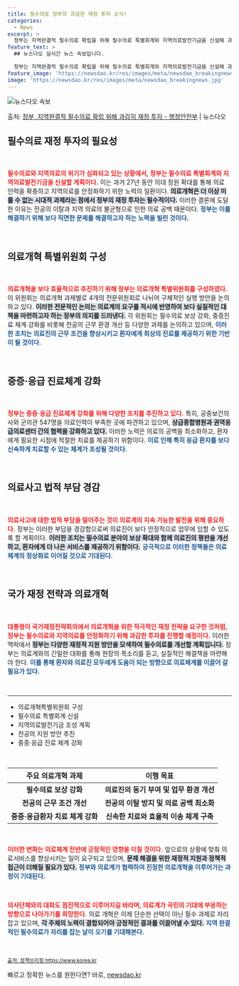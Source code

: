 ```yaml
---
title: 필수의료 정부의 과감한 재정 투자 소식!
categories:
  - News
excerpt: >
  정부는 지역완결적 필수의료 확립을 위해 필수의료 특별회계와 지역의료발전기금을 신설해 과감한 재정투자를 할 계…
feature_text: >
  ## 뉴스다오 실시간 뉴스 속보입니다.

  정부는 지역완결적 필수의료 확립을 위해 필수의료 특별회계와 지역의료발전기금을 신설해 과감한 재정투자를 할 계…
feature_image: 'https://newsdao.kr/res/images/meta/newsdao_breakingnews.jpg'
image: 'https://newsdao.kr/res/images/meta/newsdao_breakingnews.jpg'
---
```


![뉴스다오 속보](https://newsdao.kr/res/images/meta/newsdao_breakingnews.jpg)

<p>출처: <a href="https://newsdao.kr/3898" rel="dofollow">정부, 지역완결적 필수의료 확립 위해 과감히 재정 투자 - 행정안전부</a> | 뉴스다오</p>

<h2 data-ke-size="size26">필수의료 재정 투자의 필요성</h2>

<p data-ke-size="size16">&nbsp;</p>

<b><span style="color: #ee2323;">필수의료와 지역의료의 위기가 심화되고 있는 상황에서, 정부는 필수의료 특별회계와 지역의료발전기금을 신설할 계획이다.</span></b> 이는 과거 27년 동안 의대 정원 확대를 통해 의료 인력을 확충하고 지역의료를 안정화하기 위한 노력의 일환이다. <b><span style="background-color: #21538527;">의료개혁은 더 이상 미룰 수 없는 시대적 과제라는 점에서 정부의 재정 투자는 필수적이다.</span></b> 이러한 결론에 도달한 이유는 전공의 이탈과 지역 의료의 불균형으로 인한 의료 공백 때문이다. <b><span style="color: #1a5490;">정부는 이를 해결하기 위해 보다 직면한 문제를 해결하고자 하는 노력을 빌린 것이다.</span></b>

<p data-ke-size="size16">&nbsp;</p>

<h2 data-ke-size="size26"> 의료개혁 특별위원회 구성</h2>

<p data-ke-size="size16">&nbsp;</p>

<b><span style="color: #ee2323;">의료개혁을 보다 효율적으로 추진하기 위해 정부는 의료개혁 특별위원회를 구성하였다.</span></b> 이 위원회는 의료개혁 과제별로 4개의 전문위원회로 나뉘어 구체적인 실행 방안을 논의하고 있다. <b><span style="background-color: #21538527;">이러한 전문적인 논의는 의료계의 요구를 적시에 반영하여 보다 실질적인 대책을 마련하고자 하는 정부의 의지를 드러낸다.</span></b> 각 위원회는 필수의료 보상 강화, 중증진료 체계 강화를 비롯해 전공의 근무 환경 개선 등 다양한 과제를 논의하고 있으며, <b><span style="color: #1a5490;">이러한 조치는 의료진의 근무 조건을 향상시키고 환자에게 최상의 진료를 제공하기 위한 기반이 될 것이다.</span></b>

<p data-ke-size="size16">&nbsp;</p>

<h2 data-ke-size="size26">중증·응급 진료체계 강화</h2>

<p data-ke-size="size16">&nbsp;</p>

<b><span style="color: #ee2323;">정부는 중증·응급 진료체계 강화를 위해 다양한 조치를 추진하고 있다.</span></b> 특히, 공중보건의사와 군의관 547명을 의료인력이 부족한 곳에 파견하고 있으며, <b><span style="background-color: #21538527;">상급종합병원과 권역응급의료센터 간의 협력을 강화하고 있다.</span></b> 이러한 노력은 의료의 공백을 최소화하고, 환자에게 필요한 시점에 적절한 치료를 제공하기 위함이다. <b><span style="color: #1a5490;">이로 인해 특히 응급 환자를 보다 신속하게 치료할 수 있는 체계가 조성될 것이다.</span></b>

<p data-ke-size="size16">&nbsp;</p>

<h2 data-ke-size="size26">의료사고 법적 부담 경감</h2>

<p data-ke-size="size16">&nbsp;</p>

<b><span style="color: #ee2323;">의료사고에 대한 법적 부담을 덜어주는 것이 의료계의 지속 가능한 발전을 위해 중요하다.</span></b> 정부는 이러한 부담을 경감함으로써 의료진이 보다 안정적으로 업무에 임할 수 있도록 할 계획이다. <b><span style="background-color: #21538527;">이러한 조치는 필수의료 분야의 보상 확대와 함께 의료진의 평판을 개선하고, 환자에게 더 나은 서비스를 제공하기 위함이다.</span></b> <b><span style="color: #1a5490;">궁극적으로 이러한 정책들은 의료체계의 정상화로 이어질 것으로 기대된다.</span></b>

<p data-ke-size="size16">&nbsp;</p>

<h2 data-ke-size="size26">국가 재정 전략과 의료개혁</h2>

<p data-ke-size="size16">&nbsp;</p>

<b><span style="color: #ee2323;">대통령이 국가재정전략회의에서 의료개혁을 위한 적극적인 재정 전략을 요구한 것처럼, 정부는 필수의료와 지역의료를 안정화하기 위해 과감한 투자를 진행할 예정이다.</span></b> 이러한 맥락에서 <b><span style="background-color: #21538527;">정부는 다양한 재정적 지원 방안을 모색하여 필수의료를 개선할 계획입니다.</span></b> 정부는 의료계와의 긴밀한 대화를 통해 현장의 목소리를 듣고, 실질적인 해결책을 마련해야 한다. <b><span style="color: #1a5490;">이를 통해 환자와 의료진 모두에게 도움이 되는 방향으로 의료체계를 이끌어 갈 필요가 있다.</span></b>

<p data-ke-size="size16">&nbsp;</p>

<hr>

<ul>
    <li>의료개혁특별위원회 구성</li>
    <li>필수의료 특별회계 신설</li>
    <li>지역의료발전기금 조성 계획</li>
    <li>전공의 지원 방안 추진</li>
    <li>중증·응급 진료 체계 강화</li>
</ul>

<p data-ke-size="size16">&nbsp;</p>

<table>
    <thead>
        <tr>
            <th style="text-align: center; height: 28px;"><b>주요 의료개혁 과제</b></th>
            <th style="text-align: center; height: 28px;"><b>이행 목표</b></th>
        </tr>
    </thead>
    <tbody>
        <tr>
            <td style="text-align: center; height: 17px;"><b>필수의료 보상 강화</b></td>
            <td style="text-align: center; height: 17px;"><b>의료진의 동기 부여 및 업무 환경 개선</b></td>
        </tr>
        <tr>
            <td style="text-align: center; height: 17px;"><b>전공의 근무 조건 개선</b></td>
            <td style="text-align: center; height: 17px;"><b>전공의 이탈 방지 및 의료 공백 최소화</b></td>
        </tr>
        <tr>
            <td style="text-align: center; height: 17px;"><b>중증·응급환자 치료 체계 강화</b></td>
            <td style="text-align: center; height: 17px;"><b>신속한 치료와 효율적 이송 체계 구축</b></td>
        </tr>
    </tbody>
</table>

<p data-ke-size="size16">&nbsp;</p>

<b><span style="color: #ee2323;">이러한 변화는 의료체계 전반에 긍정적인 영향을 미칠 것이다.</span></b> 앞으로의 상황에 맞춰 의료서비스를 향상시키는 일이 요구되고 있으며, <b><span style="background-color: #21538527;">문제 해결을 위한 재정적 지원과 정책적 접근이 더해질 필요가 있다.</span></b>  <b><span style="color: #1a5490;">정부와 의료계가 협력하여 진정한 의료개혁을 이루어가는 과정이 기대된다.</span></b>

<p data-ke-size="size16">&nbsp;</p>

<b><span style="color: #ee2323;">의사단체와의 대화도 점진적으로 이루어지길 바라며, 의료계가 국민의 기대에 부응하는 방향으로 나아가기를 희망한다.</span></b> 의료 개혁은 이제 단순한 선택이 아닌 필수 과제로 자리 잡고 있으며, <b><span style="background-color: #21538527;">각 주체의 노력이 결합되어야 긍정적인 결과를 이끌어낼 수 있다.</span></b>  <b><span style="color: #1a5490;">지역 완결적인 필수의료가 자리를 잡는 날이 오기를 기대해본다.</span></b> 

<p data-ke-size="size16">&nbsp;</p>

<small><a href="https://newsdao.kr/3898" target="_blank">출처: 정책브리핑 https://www.korea.kr</a></small> 

빠르고 정확한 뉴스를 원한다면? 바로, <a href="https://newsdao.kr" rel="dofollow">newsdao.kr</a>


